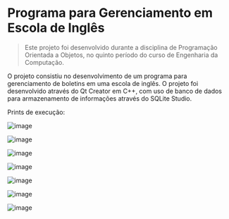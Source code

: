 # Programa para Gerenciamento em Escola de Inglês

> Este projeto foi desenvolvido durante a disciplina de Programação Orientada a Objetos, no quinto período do curso de Engenharia da Computação.

O projeto consistiu no desenvolvimento de um programa para gerenciamento de boletins em uma escola de inglês.
O projeto foi desenvolvido através do Qt Creator em C++, com uso de banco de dados para armazenamento de informações através do SQLite Studio.

Prints de execução:

![image](https://user-images.githubusercontent.com/20136081/182539332-d0dfc4bb-6750-46a8-ad7d-0f05c6d1d11a.png)

![image](https://user-images.githubusercontent.com/20136081/182539426-c901a5ed-a9a2-4303-bc34-e3fa79170ede.png)

![image](https://user-images.githubusercontent.com/20136081/182539515-1d75397e-770d-4bc0-8b47-6c435e0629e4.png)

![image](https://user-images.githubusercontent.com/20136081/182539766-059de3ce-ae17-411c-b1a7-30b604bb5a1d.png)

![image](https://user-images.githubusercontent.com/20136081/182539553-ba996f7b-852d-4032-b1ab-8c3edf233165.png)

![image](https://user-images.githubusercontent.com/20136081/182539827-40c8f833-d806-4a21-8484-0c3214930cd5.png)

![image](https://user-images.githubusercontent.com/20136081/182539598-74c326ab-b7c6-47fb-842e-1fb77d8d924c.png)

